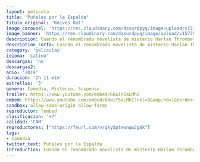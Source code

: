 ```yaml
---
layout: pelicula
title: "Puñales por la Espalda"
titulo_original: "Knives Out"
image_carousel: 'https://res.cloudinary.com/dzsurdpyq/image/upload/v1577981147/pu%C3%B1ales-por-la-espalda-min.jpg'
image_banner: 'https://res.cloudinary.com/dzsurdpyq/image/upload/v1577981195/pu%C3%B1ales-por-la-espalda-banner.jpg'
description: Cuando el renombrado novelista de misterio Harlan Thrombey (Christopher Plummer) es encontrado muerto en su mansión justo después de su 85 cumpleaños, el inquisitivo y cortés detective Benoit Blanc (Daniel Craig) es misteriosamente reclutado para investigar. Se moverá entre una red de pistas falsas y mentiras interesadas para tratar de descubrir la verdad tras la prematura muerte del escritor.
description_corta: Cuando el renombrado novelista de misterio Harlan Thrombey (Christopher Plummer) es encontrado muerto en su mansión justo después de su 85 cumpleaños, el inquisitivo y cortés detective Benoit Blanc (Daniel Craig) es misteriosamente reclutado para investigar. Se moverá entre una red de pistas falsas y mentiras interesadas para tratar de descubrir la verdad tras la prematura muerte del escritor.
category: 'peliculas'
idioma: 'Latino'
descargas: 'no'
descargas2:
anio: '2019'
duracion: '2h 11 min'
estrellas: '5'
genero: Comedia, Misterio, Suspenso
trailer: https://www.youtube.com/embed/66wiY5aLMhI
embed: https://www.youtube.com/embed/66wiY5aLMhI?rel=0&amp;hd=1&border=0&wmode=opaque&enablejsapi=1&modestbranding=1&controls=1&showinfo=1
sandbox: allow-same-origin allow-forms
reproductor: fembed
clasificacion: '+7'
calidad: 'CAM'
reproductores: ["https://feurl.com/v/qky5ptewnqw2g8k"]
tags:
- Comedia
twitter_text: Puñales por la Espalda
introduction: Cuando el renombrado novelista de misterio Harlan Thrombey (Christopher Plummer) es encontrado muerto en su mansión justo después de su 85 cumpleaños, el inquisitivo y cortés detective Benoit Blanc (Daniel Craig) es misteriosamente reclutado para investigar. Se moverá entre una red de pistas falsas y mentiras interesadas para tratar de descubrir la verdad tras la prematura muerte del escritor.
---
```












